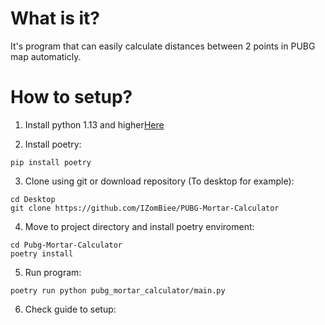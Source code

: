 # What is it?
It's program that can easily calculate distances between 2 points in PUBG map automaticly.

# How to setup?
1. Install python 1.13 and higher[Here](https://www.python.org/downloads/)

2. Install poetry:
```shell
pip install poetry
```

3. Clone using git or download repository (To desktop for example):
```shell
cd Desktop
git clone https://github.com/IZomBiee/PUBG-Mortar-Calculator
```

4. Move to project directory and install poetry enviroment:
```shell
cd Pubg-Mortar-Calculator
poetry install
```

5. Run program:
```shell
poetry run python pubg_mortar_calculator/main.py
```

6. Check guide to setup:

